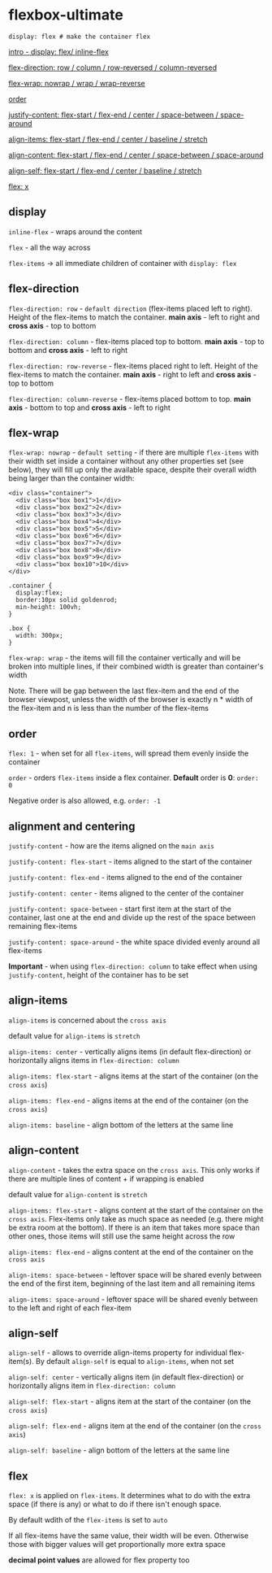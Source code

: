 # flexbox-ultimate 

```
display: flex # make the container flex
```

[intro - display: flex/ inline-flex](01-intro/README.md)

[flex-direction: row / column / row-reversed / column-reversed](02-direction/README.md)

[flex-wrap: nowrap / wrap / wrap-reverse](03-wrapping/README.md)

[order](04-ordering/README.md)

[justify-content: flex-start / flex-end / center / space-between / space-around](05-alignment-centering/README.md)

[align-items: flex-start / flex-end / center / baseline / stretch](06-align-items/README.md)

[align-content: flex-start / flex-end / center / space-between / space-around](07-align-content/README.md)

[align-self: flex-start / flex-end / center / baseline / stretch](08-align-self/README.md)

[flex: x](09-flex/README.md)

## display
`inline-flex` - wraps around the content

`flex` - all the way across

`flex-items` -> all immediate children of container with `display: flex`

## flex-direction
`flex-direction: row` - `default direction` (flex-items placed left to right). Height of the flex-items to match the container. **main axis** - left to right and **cross axis** - top to bottom

`flex-direction: column` - flex-items placed top to bottom. **main axis** - top to bottom and **cross axis** - left to right

`flex-direction: row-reverse` - flex-items placed right to left. Height of the flex-items to match the container. **main axis** - right to left and **cross axis** - top to bottom

`flex-direction: column-reverse` - flex-items placed bottom to top. **main axis** - bottom to top and **cross axis** - left to right

## flex-wrap
`flex-wrap: nowrap` - `default setting` - if there are multiple `flex-items` with their width set inside a container without any other properties set (see below), they will fill up only the available space, despite their overall width being larger than the container width:

```
<div class="container">
  <div class="box box1">1</div>
  <div class="box box2">2</div>
  <div class="box box3">3</div>
  <div class="box box4">4</div>
  <div class="box box5">5</div>
  <div class="box box6">6</div>
  <div class="box box7">7</div>
  <div class="box box8">8</div>
  <div class="box box9">9</div>
  <div class="box box10">10</div>
</div>
```

```
.container {
  display:flex;
  border:10px solid goldenrod;
  min-height: 100vh;
}

.box {
  width: 300px;
}
```

`flex-wrap: wrap` - the items will fill the container vertically and will be broken into multiple lines, if their combined width is greater than container's width

Note.
There will be gap between the last flex-item and the end of the browser viewpost, unless the width of the browser is exactly n * width of the flex-item and n is less than the number of the flex-items

## order

`flex: 1` - when set for all `flex-items`, will spread them evenly inside the container

`order` - orders `flex-items` inside a flex container. **Default** order is **0**: `order: 0`

Negative order is also allowed, e.g. `order: -1`

## alignment and centering

`justify-content` - how are the items aligned on the `main axis`

`justify-content: flex-start` - items aligned to the start of the container

`justify-content: flex-end` - items aligned to the end of the container

`justify-content: center` - items aligned to the center of the container

`justify-content: space-between` - start first item at the start of the container, last one at the end and divide up the rest of the space between remaining flex-items

`justify-content: space-around` - the white space divided evenly around all flex-items

**Important** - when using `flex-direction: column` to take effect when using `justify-content`, height of the container has to be set

## align-items

`align-items` is concerned about the `cross axis`

default value for `align-items` is `stretch`

`align-items: center` - vertically aligns items (in default flex-direction) or horizontally aligns items in `flex-direction: column`

`align-items: flex-start` - aligns items at the start of the container (on the `cross axis`)

`align-items: flex-end` - aligns items at the end of the container (on the `cross axis`)

`align-items: baseline` - align bottom of the letters at the same line

## align-content

`align-content` - takes the extra space on the `cross axis`. This only works if there are multiple lines of content + if wrapping is enabled

default value for `align-content` is `stretch`

`align-items: flex-start` - aligns content at the start of the container on the `cross axis`. Flex-items only take as much space as needed (e.g. there might be extra room at the bottom). If there is an item that takes more space than other ones, those items will still use the same height across the row

`align-items: flex-end` - aligns content at the end of the container on the `cross axis`

`align-items: space-between` - leftover space will be shared evenly between the end of the first item, beginning of the last item and all remaining items

`align-items: space-around` - leftover space will be shared evenly between to the left and right of each flex-item

## align-self

`align-self` - allows to override align-items property for individual flex-item(s). By default `align-self` is equal to `align-items`, when not set

`align-self: center` - vertically aligns item (in default flex-direction) or horizontally aligns item in `flex-direction: column`

`align-self: flex-start` - aligns item at the start of the container (on the `cross axis`)

`align-self: flex-end` - aligns item at the end of the container (on the `cross axis`)

`align-self: baseline` - align bottom of the letters at the same line

## flex

`flex: x` is applied on `flex-items`. It determines what to do with the extra space (if there is any) or what to do if there isn't enough space.

By default wdith of the `flex-items` is set to `auto`

If all flex-items have the same value, their width will be even. Otherwise those with bigger values will get proportionally more extra space

**decimal point values** are allowed for flex property too